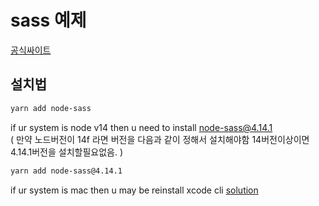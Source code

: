 # sass 예제

[공식싸이트](https://sass-lang.com/)  

## 설치법
```sh
yarn add node-sass  
```
if ur system is node v14 then u need to install node-sass@4.14.1  
( 만약 노드버전이 14f 라면 버전을 다음과 같이 정해서 설치해야함 14버전이상이면 4.14.1버전을 설치할필요없음. )  
```sh
yarn add node-sass@4.14.1
```
if ur system is mac then u may be reinstall xcode cli [solution](https://velog.io/@miiunii/No-Xcode-or-CLT-version-detected-%EC%97%90%EB%9F%AC-%ED%95%B4%EA%B2%B0%EB%B0%A9%EB%B2%95)





